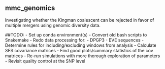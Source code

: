 mmc_genomics
------------

Investigating whether the Kingman coalescent can be rejected in favor of multiple mergers
    using genomic diversity data.

##TODO:
    - Set up conda environment(s)
    - Convert old bash scripts to Snakemake
    - Redo data processing for:
        - DPGP3
        - EVE sequences
    - Determine rules for including/excluding windows from analysis
    - Calculate SFS covariance matrices
    - Find good plots/summary statistics of the cov matrices
    - Re-run simulations with more thorough exploration of parameters
    - Revisit quality control at the SNP level
